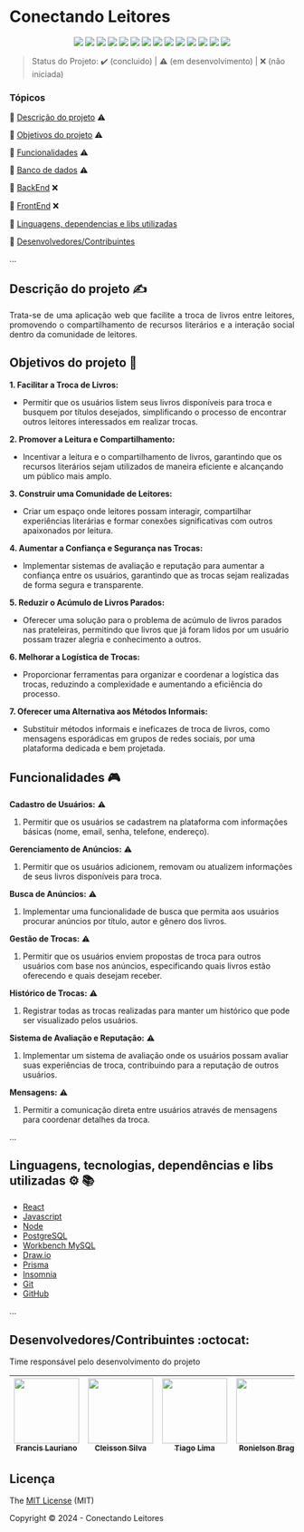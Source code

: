 <h1>Conectando Leitores</h1> 

<p align="center">
  <img src="https://img.shields.io/static/v1?label=react&message=18.2.0&color=61dafb&style=for-the-badge&logo=REACT"/>
  <img src="https://img.shields.io/static/v1?label=HTML&message=5&color=e34f26&style=for-the-badge&logo=html5"/>
  <img src="https://img.shields.io/static/v1?label=CSS&message=3&color=1572b6&style=for-the-badge&logo=css3"/>
  <img src="http://img.shields.io/static/v1?label=javascript&message=ES6&color=f7df1e&style=for-the-badge&logo=javascript"/>
  <img src="http://img.shields.io/static/v1?label=Node&message=20.10.0&color=5fa04e&style=for-the-badge&logo=nodedotjs"/>
  <img src="http://img.shields.io/static/v1?label=Draw.io&message=24.6.4&color=f08705&style=for-the-badge&logo=diagramsdotnet"/>
  <img src="http://img.shields.io/static/v1?label=Workbench MySQL&message=8.0.38&color=4479a1&style=for-the-badge&logo=mysql&logoColor=f5f5f5"/>
  <img src="http://img.shields.io/static/v1?label=PostgreSQL&message=16&color=4169e1&style=for-the-badge&logo=postgresql&logoColor=f5f5f5"/>
  <img src="http://img.shields.io/static/v1?label=Prisma&message=5.16.2&color=2d3748&style=for-the-badge&logo=prisma"/>
  <img src="http://img.shields.io/static/v1?label=Insomnia&message=9.3.2&color=4000bf&style=for-the-badge&logo=insomnia"/>
  <img src="http://img.shields.io/static/v1?label=Git&message=2.45.2&color=f05032&style=for-the-badge&logo=git"/>
  <img src="http://img.shields.io/static/v1?label=GitHub&message=2024&color=181717&style=for-the-badge&logo=github"/>
  <img src="http://img.shields.io/static/v1?label=STATUS&message=EM%20DESENVOLVIMENTO&color=yellow&style=for-the-badge"/>
  <img src="http://img.shields.io/static/v1?label=License&message=MIT&color=green&style=for-the-badge"/>
</p>

> Status do Projeto: :heavy_check_mark: (concluido) | :warning: (em desenvolvimento) | :x: (não iniciada)

### Tópicos 

:small_blue_diamond: [Descrição do projeto](#descrição-do-projeto-writing_hand) :warning:

:small_blue_diamond: [Objetivos do projeto](#objetivos-do-projeto-dart) :warning:

:small_blue_diamond: [Funcionalidades](#funcionalidades-video_game) :warning:

:small_blue_diamond: [Banco de dados](/../../../../Tech-Readers/database) :warning:

:small_blue_diamond: [BackEnd](/../../../../Tech-Readers/backend) :x:

:small_blue_diamond: [FrontEnd](/../../../../Tech-Readers/frontend) :x:

:small_blue_diamond: [Linguagens, dependencias e libs utilizadas](#linguagens-dependencias-e-libs-utilizadas-books-gear)

:small_blue_diamond: [Desenvolvedores/Contribuintes](#desenvolvedorescontribuintes-octocat)

... 

## Descrição do projeto :writing_hand:

<p align="justify">
  Trata-se de uma aplicação web que facilite a troca de livros entre leitores, promovendo o compartilhamento de recursos literários e a interação social dentro da comunidade de leitores.
</p>

## Objetivos do projeto :dart:

<p align="justify">

**1. Facilitar a Troca de Livros:**

- Permitir que os usuários listem seus livros disponíveis para troca e busquem por títulos desejados, simplificando o processo de encontrar outros leitores interessados em realizar trocas.

**2. Promover a Leitura e Compartilhamento:**

- Incentivar a leitura e o compartilhamento de livros, garantindo que os recursos literários sejam utilizados de maneira eficiente e alcançando um público mais amplo.

**3. Construir uma Comunidade de Leitores:**

- Criar um espaço onde leitores possam interagir, compartilhar experiências literárias e formar conexões significativas com outros apaixonados por leitura.

**4. Aumentar a Confiança e Segurança nas Trocas:**

- Implementar sistemas de avaliação e reputação para aumentar a confiança entre os usuários, garantindo que as trocas sejam realizadas de forma segura e transparente.

**5. Reduzir o Acúmulo de Livros Parados:**

- Oferecer uma solução para o problema de acúmulo de livros parados nas prateleiras, permitindo que livros que já foram lidos por um usuário possam trazer alegria e conhecimento a outros.

**6. Melhorar a Logística de Trocas:**

- Proporcionar ferramentas para organizar e coordenar a logística das trocas, reduzindo a complexidade e aumentando a eficiência do processo.

**7. Oferecer uma Alternativa aos Métodos Informais:**

- Substituir métodos informais e ineficazes de troca de livros, como mensagens esporádicas em grupos de redes sociais, por uma plataforma dedicada e bem projetada.
</p>

## Funcionalidades :video_game:

**Cadastro de Usuários:** :warning:
  1. Permitir que os usuários se cadastrem na plataforma com informações básicas (nome, email, senha, telefone, endereço).

**Gerenciamento de Anúncios:** :warning:
  1. Permitir que os usuários adicionem, removam ou atualizem informações de seus livros disponíveis para troca.

**Busca de Anúncios:** :warning:
  1. Implementar uma funcionalidade de busca que permita aos usuários procurar anúncios por título, autor e gênero dos livros.

**Gestão de Trocas:** :warning:
  1. Permitir que os usuários enviem propostas de troca para outros usuários com base nos anúncios, especificando quais livros estão oferecendo e quais desejam receber.

**Histórico de Trocas:** :warning:
  1. Registrar todas as trocas realizadas para manter um histórico que pode ser visualizado pelos usuários.

**Sistema de Avaliação e Reputação:** :warning:
  1. Implementar um sistema de avaliação onde os usuários possam avaliar suas experiências de troca, contribuindo para a reputação de outros usuários.

**Mensagens:** :warning:
  1. Permitir a comunicação direta entre usuários através de mensagens para coordenar detalhes da troca.

... 

## Linguagens, tecnologias, dependências e libs utilizadas :gear: :books:

- [React](https://pt-br.reactjs.org/docs/create-a-new-react-app.html)
- [Javascript](https://developer.mozilla.org/pt-BR/docs/Web/JavaScript)
- [Node](https://nodejs.org/en/download/)
- [PostgreSQL](https://www.postgresql.org/download/)
- [Workbench MySQL](https://dev.mysql.com/downloads/workbench/)
- [Draw.io](https://www.drawio.com/)
- [Prisma](https://www.prisma.io/docs)
- [Insomnia](https://insomnia.rest/download)
- [Git](https://git-scm.com/downloads)
- [GitHub](https://github.com/)

...

## Desenvolvedores/Contribuintes :octocat:

Time responsável pelo desenvolvimento do projeto

| [<img src="https://avatars.githubusercontent.com/u/130801505?v=4" width=115><br><sub>Francis Lauriano</sub>](https://github.com/FrancisLauriano) | [<img src="https://avatars.githubusercontent.com/u/126975704?v=4" width=115><br><sub>Cleisson Silva</sub>](https://github.com/Cleissos) | [<img src="https://avatars.githubusercontent.com/u/102389691?v=4" width=115><br><sub>Tiago Lima</sub>](https://github.com/tiagoolima) |  [<img src="https://avatars.githubusercontent.com/u/87575553?v=4" width=115><br><sub>Ronielson Braga</sub>](https://github.com/Roni-Braga) | [<img src="https://avatars.githubusercontent.com/u/174281145?v=4" width=115><br><sub>Francini Ávila</sub>](https://github.com/franciniabreu) |
| :---: | :---: | :---: | :---: | :---:


## Licença 

The [MIT License]() (MIT)

Copyright :copyright: 2024 - Conectando Leitores
